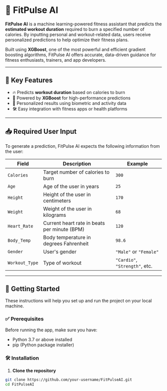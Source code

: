 # 💪 FitPulse AI

**FitPulse AI** is a machine learning-powered fitness assistant that predicts the **estimated workout duration** required to burn a specified number of calories. By inputting personal and workout-related data, users receive personalized predictions to help optimize their fitness plans.

Built using **XGBoost**, one of the most powerful and efficient gradient boosting algorithms, FitPulse AI offers accurate, data-driven guidance for fitness enthusiasts, trainers, and app developers.

---

## 🚀 Key Features

- 🔥 Predicts **workout duration** based on calories to burn
- 🧠 Powered by **XGBoost** for high-performance predictions
- 🧍 Personalized results using biometric and activity data
- 🛠️ Easy integration with fitness apps or health platforms

---

## 📥 Required User Input

To generate a prediction, FitPulse AI expects the following information from the user:

| Field         | Description                                      | Example             |
|---------------|--------------------------------------------------|---------------------|
| `Calories`    | Target number of calories to burn                | `300`               |
| `Age`         | Age of the user in years                         | `25`                |
| `Height`      | Height of the user in centimeters                | `170`               |
| `Weight`      | Weight of the user in kilograms                  | `68`                |
| `Heart_Rate`  | Current heart rate in beats per minute (BPM)     | `120`               |
| `Body_Temp`   | Body temperature in degrees Fahrenheit            | `98.6`              |
| `Gender`      | User's gender                                    | `"Male"` or `"Female"` |
| `Workout_Type`| Type of workout                                  | `"Cardio"`, `"Strength"`, etc. |

---

## 🚀 Getting Started

These instructions will help you set up and run the project on your local machine.

### ✅ Prerequisites

Before running the app, make sure you have:

- Python 3.7 or above installed
- pip (Python package installer)

### 🛠 Installation

1. **Clone the repository**

```bash
git clone https://github.com/your-username/FitPulseAI.git
cd FitPulseAI
